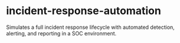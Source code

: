 # incident-response-automation
Simulates a full incident response lifecycle with automated detection, alerting, and reporting in a SOC environment.
